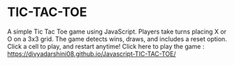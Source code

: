 # TIC-TAC-TOE
A simple Tic Tac Toe game using JavaScript. Players take turns placing X or O on a 3x3 grid. The game detects wins, draws, and includes a reset option. Click a cell to play, and restart anytime! 
Click here to play the game : https://divyadarshini08.github.io/Javascript-TIC-TAC-TOE/
